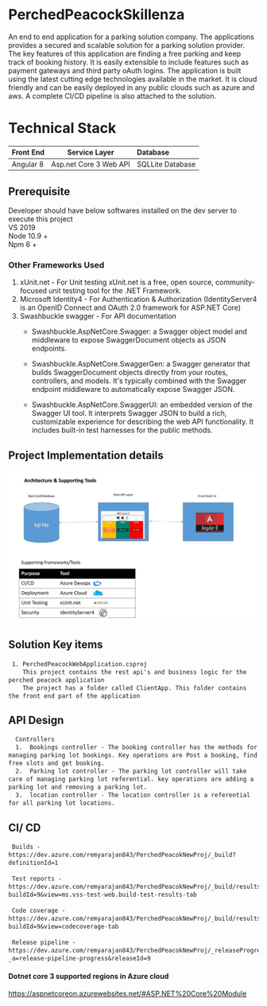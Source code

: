 # PerchedPeacockSkillenza
  An end to end application for a parking solution company. The applications provides a secured and scalable solution for a parking solution provider. The key features of this application are finding a free parking and keep track of booking history. It is easily extensible to include features such as payment gateways and third party oAuth logins. The application is built using the latest cutting edge technologies available in the market.  It is cloud friendly and can be easily deployed in any public clouds such as azure and aws. A complete CI/CD pipeline is also attached to the solution.  

# Technical Stack

  | Front End | Service Layer | Database| 
  |-----------|:-------------:|:--------|
  | Angular 8  | Asp.net Core 3 Web API|SQLLite Database |  
  
 ## Prerequisite 
  Developer should have below softwares installed on the dev server to execute this project <br/>
    VS 2019 <br/>
    Node 10.9 + <br/>
    Npm 6 + 
  
  ### Other Frameworks Used 
  1. xUnit.net - For Unit testing 
    xUnit.net is a free, open source, community-focused unit testing tool for the .NET Framework.
  2. Microsoft Identity4 - For Authentication & Authorization (IdentityServer4 is an OpenID Connect and OAuth 2.0 framework for ASP.NET Core)
  3.  Swashbuckle swagger - For API documentation  
      * Swashbuckle.AspNetCore.Swagger: a Swagger object model and middleware to expose SwaggerDocument objects as JSON endpoints.

      * Swashbuckle.AspNetCore.SwaggerGen: a Swagger generator that builds SwaggerDocument objects directly from your routes, controllers,    and models. It's typically combined with the Swagger endpoint middleware to automatically expose Swagger JSON.

      * Swashbuckle.AspNetCore.SwaggerUI: an embedded version of the Swagger UI tool. It interprets Swagger JSON to build a rich, customizable        experience for describing the web API functionality. It includes built-in test harnesses for the public methods.
   
  ## Project Implementation details 
   ![](PerchedPeacockArc.JPG)
  
  ## Solution Key items
     1. PerchedPeacockWebApplication.csproj 
        This project contains the rest api's and business logic for the perched peacock application
        The project has a folder called ClientApp. This folder contains the front end part of the application
        
        
  ## API Design 
      Controllers 
      1.  Bookings controller - The booking controller has the methods for managing parking lot bookings. Key operations are Post a booking, find free slots and get booking. 
      2.  Parking lot controller - The parking lot controller will take care of managing parking lot referential. key operations are adding a parking lot and removing a parking lot. 
      3.  location controller - The location controller is a referential for all parking lot locations. 
      
   ## CI/ CD
     Builds - https://dev.azure.com/remyarajan843/PerchedPeacokNewProj/_build?definitionId=1 
     
     Test reports - https://dev.azure.com/remyarajan843/PerchedPeacokNewProj/_build/results?buildId=9&view=ms.vss-test-web.build-test-results-tab
     
     Code coverage - https://dev.azure.com/remyarajan843/PerchedPeacokNewProj/_build/results?buildId=9&view=codecoverage-tab 
     
     Release pipeline - https://dev.azure.com/remyarajan843/PerchedPeacokNewProj/_releaseProgress?_a=release-pipeline-progress&releaseId=9
     
 #### Dotnet core 3 supported regions in Azure cloud
https://aspnetcoreon.azurewebsites.net/#ASP.NET%20Core%20Module
